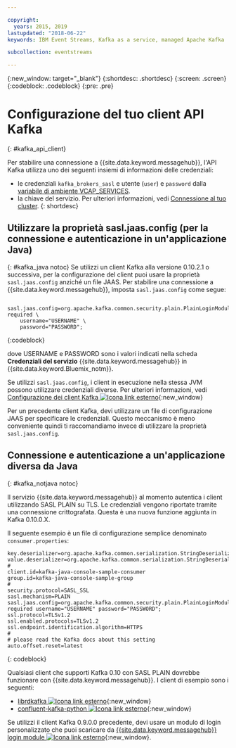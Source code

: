 ```yaml
---

copyright:
  years: 2015, 2019
lastupdated: "2018-06-22"
keywords: IBM Event Streams, Kafka as a service, managed Apache Kafka

subcollection: eventstreams

---
```


{:new_window: target="_blank"}
{:shortdesc: .shortdesc}
{:screen: .screen}
{:codeblock: .codeblock}
{:pre: .pre}

# Configurazione del tuo client API Kafka
{: #kafka_api_client}


Per stabilire una connessione a {{site.data.keyword.messagehub}}, l'API Kafka utilizza uno dei seguenti insiemi di informazioni delle credenziali: 
* le credenziali <code>kafka_brokers_sasl</code> e utente (<code>user</code>) e <code>password</code> dalla [variabile di ambiente VCAP_SERVICES](/docs/services/EventStreams?topic=eventstreams-connecting#connect_standard_cf).
* la chiave del servizio. Per ulteriori informazioni, vedi [Connessione al tuo cluster](/docs/services/EventStreams?topic=eventstreams-connecting).
{: shortdesc}

<!--17/10/17 - Karen: following info duplicated at messagehub104 -->
## Utilizzare la proprietà sasl.jaas.config (per la connessione e autenticazione in un'applicazione Java)
{: #kafka_java notoc}
Se utilizzi un client Kafka alla versione 0.10.2.1 o successiva, per la configurazione del client puoi usare la proprietà <code>sasl.jaas.config</code> anziché un file JAAS. Per stabilire una connessione a {{site.data.keyword.messagehub}}, imposta <code>sasl.jaas.config</code> come segue:
<pre>
<code>    sasl.jaas.config=org.apache.kafka.common.security.plain.PlainLoginModule required \
    username="USERNAME" \
    password="PASSWORD";</code>
</pre>
{:codeblock}

dove USERNAME e PASSWORD sono i valori indicati nella scheda **Credenziali del servizio** {{site.data.keyword.messagehub}} in {{site.data.keyword.Bluemix_notm}}.

Se utilizzi <code>sasl.jaas.config</code>, i client in esecuzione nella stessa JVM possono utilizzare credenziali diverse. Per ulteriori informazioni, vedi
[Configurazione dei client Kafka ![Icona link esterno](../../icons/launch-glyph.svg "Icona link esterno")](http://kafka.apache.org/documentation/#security_sasl_plain_clientconfig){:new_window}

Per un precedente client Kafka, devi utilizzare un file di configurazione JAAS per specificare le credenziali. Questo meccanismo è meno conveniente quindi ti raccomandiamo invece di utilizzare la proprietà <code>sasl.jaas.config</code>.
## Connessione e autenticazione a un'applicazione diversa da Java
{: #kafka_notjava notoc}

Il servizio {{site.data.keyword.messagehub}} al momento
autentica i client utilizzando SASL PLAIN su TLS. Le credenziali vengono riportate tramite una connessione crittografata.
Questa è una nuova funzione aggiunta in Kafka 0.10.0.X. 

Il seguente esempio è un file di configurazione semplice denominato <code>consumer.properties</code>:

```
key.deserializer=org.apache.kafka.common.serialization.StringDeserializer
value.deserializer=org.apache.kafka.common.serialization.StringDeserializer
#
client.id=kafka-java-console-sample-consumer
group.id=kafka-java-console-sample-group
#
security.protocol=SASL_SSL
sasl.mechanism=PLAIN
sasl.jaas.config=org.apache.kafka.common.security.plain.PlainLoginModule required username="USERNAME" password="PASSWORD";
ssl.protocol=TLSv1.2
ssl.enabled.protocols=TLSv1.2
ssl.endpoint.identification.algorithm=HTTPS
#
# please read the Kafka docs about this setting
auto.offset.reset=latest
```
{: codeblock}

Qualsiasi client che supporti Kafka 0.10 con SASL PLAIN
dovrebbe funzionare con {{site.data.keyword.messagehub}}. I client di esempio sono i seguenti:

* [librdkafka ![Icona link esterno](../../icons/launch-glyph.svg "Icona link esterno")](https://github.com/edenhill/librdkafka/){:new_window} 
* [confluent-kafka-python ![Icona link esterno](../../icons/launch-glyph.svg "Icona link esterno")](https://github.com/confluentinc/confluent-kafka-python){:new_window} 

Se utilizzi il client Kafka 0.9.0.0 precedente, devi usare un modulo di login personalizzato che puoi
scaricare da [{{site.data.keyword.messagehub}} login module ![Icona link esterno](../../icons/launch-glyph.svg "Icona link esterno")](https://github.com/ibm-messaging/event-streams-samples/tree/master/kafka-0.9/message-hub-login-library/messagehub.login-1.0.0.jar){:new_window}. 

